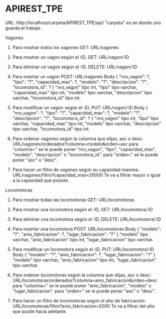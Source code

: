 # APIREST_TPE
URL: http://localhost/carpeta/APIREST_TPE/api/
"carpeta" es en donde uno guarda el trabajo.

Vagones
1. Para mostrar todos los vagones GET: 
    URL/vagones

2. Para mostrar un vagon según el :ID, GET:
    URL/vagon/:ID

3. Para eliminar un vagon según el :ID, DELETE:
    URL/vagon/:ID

4. Para insertar un vagon POST:
    URL/vagones
    Body {
        "nro_vagon": ?,
        "tipo": "?",
        "capacidad_max": ?,
        "modelo": "?",
        "descripcion": "?",
        "locomotora_id": ?
    }
"nro_vagon" tipo int, 
"tipo" tipo varchar,
"capacidad_max" tipo int,
"modelo" tipo varchar,
"descripcion" tipo varchar,
"locomotora_id" tipo int.

5. Para modificar un vagon según el :ID, PUT:
    URL/vagon/:ID
    Body {
        "nro_vagon": ?,
        "tipo": "?",
        "capacidad_max": ?,
        "modelo": "?",
        "descripcion": "?",
        "locomotora_id": ?
    }
"nro_vagon" tipo int, 
"tipo" tipo varchar,
"capacidad_max" tipo int,
"modelo" tipo varchar,
"descripcion" tipo varchar,
"locomotora_id" tipo int.

6. Para ordenar vagones según la columna que elijas, asc o desc:
    URL/vagones/ordenados?columna=modelo&orden=asc
    para "columna=" se le puede poner "nro_vagon", "tipo", "capacidad_max", "modelo", "descripcion" o "locomotora_id".
    para "orden=" se le puede poner "asc" o "desc".

7. Para hacer un filtro de vagones según su capaxidad maxima: 
    URL/vagones/filtro?capacidad_max=20000
    Te va a filtrar mayor o igual a la capaxidad que pusiste. 


Locomotoras
1. Para mostrar todas las locomotoras GET: 
    URL/locomotoras

2. Para mostrar una locomotora según el :ID, GET:
    URL/locomotora/:ID

3. Para eliminar una locomotora según el :ID, DELETE:
    URL/locomotora/:ID

4. Para insertar una locomotora POST:
    URL/locomotoras
    Body {
        "modelo": "?",
        "anio_fabricacion": ?,
        "lugar_fabricacion": "?"
    }
"modelo" tipo varchar,
"anio_fabricacion" tipo int,
"lugar_fabricacion" tipo varchar.

5. Para modificar un locomotora según el :ID, PUT:
    URL/locomotora/:ID
    Body {
        "modelo": "?",
        "anio_fabricacion": ?,
        "lugar_fabricacion": "?"
    }
"modelo" tipo varchar,
"anio_fabricacion" tipo int,
"lugar_fabricacion" tipo varchar.

6. Para ordenar locomotoras según la columna que elijas, asc o desc:
    URL/locomotoras/ordenados?columna=anio_fabricacion&orden=desc
    para "columna=" se le puede poner "anio_fabricacion", "modelo" o "lugar_fabricacion".
    para "orden=" se le puede poner "asc" o "desc".

7. Para hacer un filtro de locomotoras según el año de fabricación: 
    URL/locomotoras/filtro?anio_fabricacion=2000
    Te va a filtrar del año que pusite hacia adelante.